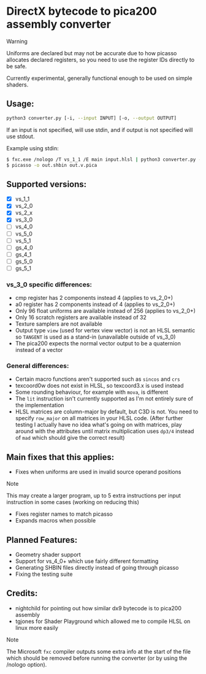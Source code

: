 # DirectX bytecode to pica200 assembly converter

> [!WARNING]
> Uniforms are declared but may not be accurate due to how picasso allocates declared registers, so you need to use the register IDs directly to be safe.

Currently experimental, generally functional enough to be used on simple shaders. 

## Usage:
```sh
python3 converter.py [-i, --input INPUT] [-o, --output OUTPUT]
```
If an input is not specified, will use stdin, and if output is not specified will use stdout.

Example using stdin:
```sh
$ fxc.exe /nologo /T vs_1_1 /E main input.hlsl | python3 converter.py -o out.v.pica
$ picasso -o out.shbin out.v.pica
```

## Supported versions:
- [X] vs\_1_1
- [X] vs\_2_0
- [X] vs\_2_x
- [X] vs\_3_0
- [ ] vs\_4_0
- [ ] vs\_5_0
- [ ] vs\_5_1
- [ ] gs\_4_0
- [ ] gs\_4_1
- [ ] gs\_5_0
- [ ] gs\_5_1

### vs_3_0 specific differences:
- cmp register has 2 components instead 4 (applies to vs_2_0+)
- a0 register has 2 components instead of 4 (applies to vs_2_0+)
- Only 96 float uniforms are available instead of 256 (applies to vs_2_0+)
- Only 16 scratch registers are available instead of 32
- Texture samplers are not available
- Output type `view` (used for vertex view vector) is not an HLSL semantic so `TANGENT` is used as a stand-in (unavailable outside of vs_3_0)
- The pica200 expects the normal vector output to be a quaternion instead of a vector
### General differences:
- Certain macro functions aren't supported such as `sincos` and `crs`
- texcoord0w does not exist in HLSL, so texcoord3.x is used instead
- Some rounding behaviour, for example with `mova`, is different
- The `lit` instruction isn't currently supported as I'm not entirely sure of the implementation
- HLSL matrices are column-major by default, but C3D is not. You need to specify `row_major` on all matrices in your HLSL code. (After further testing I actually have no idea what's going on with matrices, play around with the attributes until matrix multiplication uses `dp3/4` instead of `mad` which should give the correct result)

## Main fixes that this applies:
- Fixes when uniforms are used in invalid source operand positions
> [!NOTE]
> This may create a larger program, up to 5 extra instructions per input instruction in some cases (working on reducing this)
- Fixes register names to match picasso
- Expands macros when possible

## Planned Features:
- Geometry shader support
- Support for vs\_4_0+ which use fairly different formatting
- Generating SHBIN files directly instead of going through picasso
- Fixing the testing suite

## Credits:
- nightchild for pointing out how similar dx9 bytecode is to pica200 assembly
- tgjones for Shader Playground which allowed me to compile HLSL on linux more easily

>[!NOTE]
>The Microsoft `fxc` compiler outputs some extra info at the start of the file which should be removed before running the converter (or by using the /nologo option).
